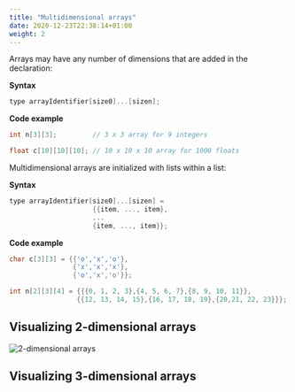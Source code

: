 ```yaml
---
title: "Multidimensional arrays"
date: 2020-12-23T22:38:14+01:00
weight: 2
---
```


Arrays may have any number of dimensions that are added in the declaration:

**Syntax**

```c
type arrayIdentifier[size0]...[sizen];
```

**Code example**

```c
int n[3][3];         // 3 x 3 array for 9 integers 

float c[10][10][10]; // 10 x 10 x 10 array for 1000 floats
```

Multidimensional arrays are initialized with lists within a list: 

**Syntax**

```c
type arrayIdentifier[size0]...[sizen] = 
                     {{item, ..., item},
                     ...
                     {item, ..., item}};
```

**Code example**

```c
char c[3][3] = {{'o','x','o'},
                {'x','x','x'},
                {'o','x','o'}}; 

int n[2][3][4] = {{{0, 1, 2, 3},{4, 5, 6, 7},{8, 9, 10, 11}},
                 {{12, 13, 14, 15},{16, 17, 18, 19},{20,21, 22, 23}}};
```

## Visualizing 2-dimensional arrays

![2-dimensional arrays](../../img/2-dim-arrow_862x276.png)

## Visualizing 3-dimensional arrays
